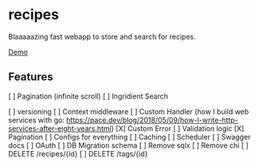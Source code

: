 # recipes

Blaaaaazing fast webapp to store and search for recipes.

[Demo](https://shareurrecipes.com)

## Features

[ ] Pagination (infinite scroll)
[ ] Ingridient Search

[ ] versioning
[ ] Context middleware
[ ] Custom Handler (how I build web services with go: https://pace.dev/blog/2018/05/09/how-I-write-http-services-after-eight-years.html)
[X] Custom Error
[ ] Validation logic
[X] Pagination
[ ] Configs for everything
[ ] Caching
[ ] Scheduler
[ ] Swagger docs
[ ] OAuth
[ ] DB Migration schema
[ ] Remove sqlx
[ ] Remove chi
[ ] DELETE /recipes/{id}
[ ] DELETE /tags/{id}
